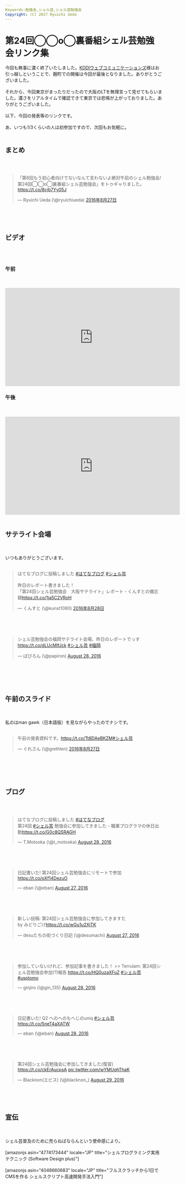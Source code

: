 ```yaml
---
Keywords:勉強会,シェル芸,シェル芸勉強会
Copyright: (C) 2017 Ryuichi Ueda
---
```

# 第24回◯◯o◯裏番組シェル芸勉強会リンク集
今回も無事に濃く終了いたしました。<a href="http://www.kddi-webcommunications.co.jp/">KDDIウェブコミュニケーションズ</a>様はお引っ越しということで、麹町での開催は今回が最後となりました。ありがとうございました。<br />
<br />
それから、今回東京がまったりだったので大阪のLTを無理言って見せてもらいました。濃さをリアルタイムで確認できて東京では悲鳴が上がっておりました。ありがとうございました。<br />
<br />
以下、今回の発表等のリンクです。<br />
<br />
あ、いつも1/3くらいの人は初参加ですので、次回もお気軽に。<br />
<br />
<h2>まとめ</h2><br />
<br />
<blockquote class="twitter-tweet" data-lang="ja"><p lang="ja" dir="ltr">「第6回もう初心者向けでないなんて言わないよ絶対午前のシェル勉強会/第24回◯◯o◯裏番組シェル芸勉強会」をトゥギャりました。 <a href="https://t.co/8cjb7Yy05J">https://t.co/8cjb7Yy05J</a></p>&mdash; Ryuichi Ueda (\@ryuichiueda) <a href="https://twitter.com/ryuichiueda/status/769523513283588096">2016年8月27日</a></blockquote><br />
<script async src="//platform.twitter.com/widgets.js" charset="utf-8"></script><br />
<br />
<h2>ビデオ</h2><br />
<br />
<h3>午前</h3><br />
<br />
<iframe width="560" height="315" src="https://www.youtube.com/embed/H5xSSjEQbMg" frameborder="0" allowfullscreen></iframe><br />
<h3>午後</h3><br />
<br />
<iframe width="560" height="315" src="https://www.youtube.com/embed/k2RglXdBrQc" frameborder="0" allowfullscreen></iframe><br />
<br />
<h2>サテライト会場</h2><br />
<br />
いつもありがとうございます。<br />
<br />
<blockquote class="twitter-tweet" data-lang="ja"><p lang="ja" dir="ltr">はてなブログに投稿しました <a href="https://twitter.com/hashtag/%E3%81%AF%E3%81%A6%E3%81%AA%E3%83%96%E3%83%AD%E3%82%B0?src=hash">#はてなブログ</a> <a href="https://twitter.com/hashtag/%E3%82%B7%E3%82%A7%E3%83%AB%E8%8A%B8?src=hash">#シェル芸</a><br><br>昨日のレポート書きました！<br>「第24回シェル芸勉強会　大阪サテライト」レポート - くんすとの備忘録<a href="https://t.co/1ja5C2VRoH">https://t.co/1ja5C2VRoH</a></p>&mdash; くんすと (\@kunst1080) <a href="https://twitter.com/kunst1080/status/769817484920655872">2016年8月28日</a></blockquote><br />
<script async src="//platform.twitter.com/widgets.js" charset="utf-8"></script><br />
<br />
<blockquote class="twitter-tweet" data-partner="tweetdeck"><p lang="ja" dir="ltr">シェル芸勉強会の福岡サテライト会場、昨日のレポートでっす <a href="https://t.co/dLUcMlfJck">https://t.co/dLUcMlfJck</a> <a href="https://twitter.com/hashtag/%E3%82%B7%E3%82%A7%E3%83%AB%E8%8A%B8?src=hash">#シェル芸</a> <a href="https://twitter.com/hashtag/%E7%A6%8F%E5%B2%A1?src=hash">#福岡</a></p>&mdash; ぱぴろん (\@papiron) <a href="https://twitter.com/papiron/status/769761006474006532">August 28, 2016</a></blockquote><br />
<script async src="//platform.twitter.com/widgets.js" charset="utf-8"></script><br />
<br />
<br />
<h2>午前のスライド</h2><br />
<br />
私のはman gawk（日本語版）を見ながらやったのでナシです。<br />
<br />
<blockquote class="twitter-tweet" data-lang="ja"><p lang="ja" dir="ltr">午前の発表資料です。<a href="https://t.co/Tt8DAeBKZM">https://t.co/Tt8DAeBKZM</a><a href="https://twitter.com/hashtag/%E3%82%B7%E3%82%A7%E3%83%AB%E8%8A%B8?src=hash">#シェル芸</a></p>&mdash; ぐれさん (\@grethlen) <a href="https://twitter.com/grethlen/status/769363360324333569">2016年8月27日</a></blockquote><br />
<script async src="//platform.twitter.com/widgets.js" charset="utf-8"></script><br />
<br />
<br />
<h2>ブログ</h2><br />
<br />
<blockquote class="twitter-tweet" data-partner="tweetdeck"><p lang="ja" dir="ltr">はてなブログに投稿しました <a href="https://twitter.com/hashtag/%E3%81%AF%E3%81%A6%E3%81%AA%E3%83%96%E3%83%AD%E3%82%B0?src=hash">#はてなブログ</a><br>第24回 <a href="https://twitter.com/hashtag/%E3%82%B7%E3%82%A7%E3%83%AB%E8%8A%B8?src=hash">#シェル芸</a> 勉強会に参加してきました - 職業プログラマの休日出勤<a href="https://t.co/G0c8QSRAGH">https://t.co/G0c8QSRAGH</a></p>&mdash; T.Motooka (\@t_motooka) <a href="https://twitter.com/t_motooka/status/769719023810387968">August 28, 2016</a></blockquote><br />
<script async src="//platform.twitter.com/widgets.js" charset="utf-8"></script><br />
<br />
<blockquote class="twitter-tweet" data-partner="tweetdeck"><p lang="ja" dir="ltr">日記書いた! 第24回シェル芸勉強会にリモートで参加<a href="https://t.co/oXf14DezuO">https://t.co/oXf14DezuO</a></p>&mdash; eban (\@eban) <a href="https://twitter.com/eban/status/769600124335128576">August 27, 2016</a></blockquote><br />
<script async src="//platform.twitter.com/widgets.js" charset="utf-8"></script><br />
<br />
<blockquote class="twitter-tweet" data-partner="tweetdeck"><p lang="ja" dir="ltr">新しい投稿: 第24回シェル芸勉強会に参加してきますた<br>by みどりごけ<a href="https://t.co/wGu1u2XjTK">https://t.co/wGu1u2XjTK</a></p>&mdash; desuたちの街づくり日記 (\@desumachi) <a href="https://twitter.com/desumachi/status/769520362140774400">August 27, 2016</a></blockquote><br />
<script async src="//platform.twitter.com/widgets.js" charset="utf-8"></script><br />
<br />
<blockquote class="twitter-tweet" data-partner="tweetdeck"><p lang="ja" dir="ltr">参加していないけれど、参加記事を書きました！ &gt;&gt; Terrulam: 第24回シェル芸勉強会参加(?)報告 <a href="https://t.co/HQ0uzaXFuZ">https://t.co/HQ0uzaXFuZ</a> <a href="https://twitter.com/hashtag/%E3%82%B7%E3%82%A7%E3%83%AB%E8%8A%B8?src=hash">#シェル芸</a> <a href="https://twitter.com/hashtag/usptomo?src=hash">#usptomo</a></p>&mdash; ginjiro (\@gin_135) <a href="https://twitter.com/gin_135/status/769961662799577089">August 28, 2016</a></blockquote><br />
<script async src="//platform.twitter.com/widgets.js" charset="utf-8"></script><br />
<br />
<blockquote class="twitter-tweet" data-partner="tweetdeck"><p lang="ja" dir="ltr">日記書いた! Q2 へのへのもへじのuniq <a href="https://twitter.com/hashtag/%E3%82%B7%E3%82%A7%E3%83%AB%E8%8A%B8?src=hash">#シェル芸</a><a href="https://t.co/5neT4aXATW">https://t.co/5neT4aXATW</a></p>&mdash; eban (\@eban) <a href="https://twitter.com/eban/status/769932073482223616">August 28, 2016</a></blockquote><br />
<script async src="//platform.twitter.com/widgets.js" charset="utf-8"></script><br />
<br />
<blockquote class="twitter-tweet" data-partner="tweetdeck"><p lang="ja" dir="ltr">第24回シェル芸勉強会に参加してきました(復習) <a href="https://t.co/ckErAucpsA">https://t.co/ckErAucpsA</a> <a href="https://t.co/wYMUqhThaK">pic.twitter.com/wYMUqhThaK</a></p>&mdash; Blacknon(エビス) (\@blacknon_) <a href="https://twitter.com/blacknon_/status/770048707790331905">August 29, 2016</a></blockquote><br />
<script async src="//platform.twitter.com/widgets.js" charset="utf-8"></script><br />
<br />
<h2>宣伝</h2><br />
<br />
シェル芸普及のために売らねばならんという使命感により。<br />
<br />
[amazonjs asin="4774173444" locale="JP" title="シェルプログラミング実用テクニック (Software Design plus)"]<br />
<br />
[amazonjs asin="4048660683" locale="JP" title="フルスクラッチから1日でCMSを作る シェルスクリプト高速開発手法入門"]
